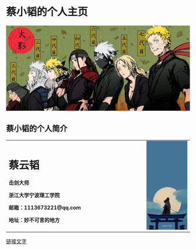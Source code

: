 # 蔡小韬的个人主页
![看看就行](/火影.jpg)
## 蔡小韬的个人简介
<table border="0">
  <tr>
    <td width="75%">
      <h1>蔡云韬</h1>
      <p><b>击剑大师</b></p>
      <p><b>浙江大学宁波理工学院</b></p>
      <p><b>邮箱：1113673221@qq.com</b></p>
      <p><b>地址：妙不可言的地方</b></p>
    </td>
    <td width="25%">
      <img src="/鬼灭.jpg" width="100%">      
    </td>
  </tr>
</table> 
<a href="https://github.com/caiyuntao666/caiyuntao666.github.io/blob/gh-pages/%E4%B9%8C%E6%8B%89.py" target="_blank">链接文字</a>

